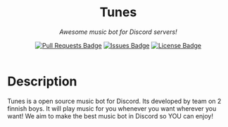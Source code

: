 <h1 align="center">Tunes</h1>
<p align="center"><i>Awesome music bot for Discord servers!</i></p>

<div align="center">
<a href="https://github.com/L1ski/Tunes/pulls"><img src="https://img.shields.io/github/issues-pr/L1ski/Tunes" alt="Pull Requests Badge"/></a>
<a href="https://github.com/L1ski/Tunes/issues"><img src="https://img.shields.io/github/issues/L1ski/Tunes" alt="Issues Badge"/></a>
<a href="https://github.com/L1ski/Tunes/blob/main/LICENSE"><img src="https://img.shields.io/github/license/L1ski/Tunes?color=2b9348" alt="License Badge"/></a>
</div>
<br>

# Description
Tunes is a open source music bot for Discord. Its developed by team on 2 finnish boys.
It will play music for you whenever you want wherever you want! We aim to make the best music bot in Discord so YOU can enjoy!
